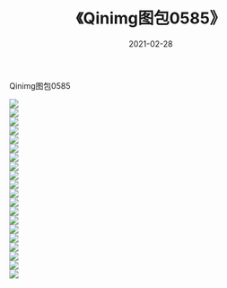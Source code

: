 ﻿---
layout: post
title:  《Qinimg图包0585》
date:   2021-02-28
img: http://imgx.orgx.ga/Qinimg图包/Qinimg图包0585/000.jpg
categories: [美女, 清纯, 唯美]
---

Qinimg图包0585

 ![](http://imgx.orgx.ga/Qinimg图包/Qinimg图包0585/001.jpg) <br>![](http://imgx.orgx.ga/Qinimg图包/Qinimg图包0585/002.jpg) <br>![](http://imgx.orgx.ga/Qinimg图包/Qinimg图包0585/003.jpg) <br>![](http://imgx.orgx.ga/Qinimg图包/Qinimg图包0585/004.jpg) <br>![](http://imgx.orgx.ga/Qinimg图包/Qinimg图包0585/005.jpg) <br>![](http://imgx.orgx.ga/Qinimg图包/Qinimg图包0585/006.jpg) <br>![](http://imgx.orgx.ga/Qinimg图包/Qinimg图包0585/007.jpg) <br>![](http://imgx.orgx.ga/Qinimg图包/Qinimg图包0585/008.jpg) <br>![](http://imgx.orgx.ga/Qinimg图包/Qinimg图包0585/009.jpg) <br>![](http://imgx.orgx.ga/Qinimg图包/Qinimg图包0585/010.jpg) <br>![](http://imgx.orgx.ga/Qinimg图包/Qinimg图包0585/011.jpg) <br>![](http://imgx.orgx.ga/Qinimg图包/Qinimg图包0585/012.jpg) <br>![](http://imgx.orgx.ga/Qinimg图包/Qinimg图包0585/013.jpg) <br>![](http://imgx.orgx.ga/Qinimg图包/Qinimg图包0585/014.jpg) <br>![](http://imgx.orgx.ga/Qinimg图包/Qinimg图包0585/015.jpg) <br>![](http://imgx.orgx.ga/Qinimg图包/Qinimg图包0585/016.jpg) <br>![](http://imgx.orgx.ga/Qinimg图包/Qinimg图包0585/017.jpg) <br>![](http://imgx.orgx.ga/Qinimg图包/Qinimg图包0585/018.jpg) <br>![](http://imgx.orgx.ga/Qinimg图包/Qinimg图包0585/019.jpg) <br>![](http://imgx.orgx.ga/Qinimg图包/Qinimg图包0585/020.jpg) <br>